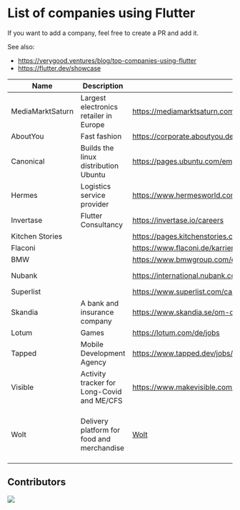# List of companies using Flutter

If you want to add a company, feel free to create a PR and add it.

See also:
- https://verygood.ventures/blog/top-companies-using-flutter
- https://flutter.dev/showcase

| Name             | Description                                | Link                                                                                | Country                                            |
|------------------|--------------------------------------------|-------------------------------------------------------------------------------------|----------------------------------------------------|
| MediaMarktSaturn | Largest electronics retailer in Europe     | https://mediamarktsaturn.com/                                                       | Germany, Spain                                     |
| AboutYou         | Fast fashion                               | https://corporate.aboutyou.de/en/career                                             | Germany                                            |
| Canonical        | Builds the linux distribution Ubuntu       | https://pages.ubuntu.com/employee_engagement_campaign.html                          | Worldwide                                          |
| Hermes           | Logistics service provider                 | https://www.hermesworld.com/de/karriere/karriere-uebersicht/                        | Germany                                            |
| Invertase        | Flutter Consultancy                        | https://invertase.io/careers                                                        | Worldwide                                          |
| Kitchen Stories  |                                            | https://pages.kitchenstories.com/de/career                                          | Germany                                            |
| Flaconi          |                                            | https://www.flaconi.de/karriere/                                                    | Germany                                            |
| BMW              |                                            | https://www.bmwgroup.com/en/careers.html                                            | Germany                                            |
| Nubank           |                                            | https://international.nubank.com.br/careers/                                        | Brazil, Germany                                    |
| Superlist        |                                            | https://www.superlist.com/careers                                                   | Germany                                            |
| Skandia          | A bank and insurance company               | https://www.skandia.se/om-oss/jobba-hos-oss/                                        | Sweden                                             |
| Lotum            | Games                                      | https://lotum.com/de/jobs                                                           | Germany                                            |
| Tapped           | Mobile Development Agency                  | https://www.tapped.dev/jobs/                                                        | Germany                                            |
| Visible          | Activity tracker for Long-Covid and ME/CFS | https://www.makevisible.com/                                                        | United States, United Kingdom                      |
| Wolt             | Delivery platform for food and merchandise | [Wolt](https://careers.wolt.com/en/blog/tech/scaling-our-merchant-app-with-flutter) | Germany, Finland, Sweden, Denmark, Estonia, Israel |


## Contributors

<a href="https://github.com/ueman/companies_using_flutter/graphs/contributors">
  <img src="https://contrib.rocks/image?repo=ueman/companies_using_flutter" />
</a>
